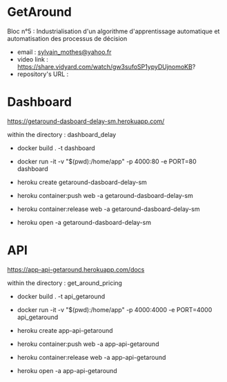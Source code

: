 # GetAround
Bloc n°5 : Industrialisation d'un algorithme d'apprentissage automatique et automatisation des processus de décision

* email : sylvain_mothes@yahoo.fr
* video link : https://share.vidyard.com/watch/gw3sufoSP1ypyDUjnomoKB?
* repository's URL :


# Dashboard

https://getaround-dasboard-delay-sm.herokuapp.com/

within the directory : dashboard_delay

* docker build . -t dashboard
* docker run -it -v "$(pwd):/home/app" -p 4000:80 -e PORT=80 dashboard

* heroku create getaround-dasboard-delay-sm
* heroku container:push web -a getaround-dasboard-delay-sm
* heroku container:release web -a getaround-dasboard-delay-sm
* heroku open -a getaround-dasboard-delay-sm




# API

https://app-api-getaround.herokuapp.com/docs

within the directory : get_around_pricing

* docker build . -t api_getaround
* docker run -it -v "$(pwd):/home/app" -p 4000:4000 -e PORT=4000 api_getaround

* heroku create app-api-getaround
* heroku container:push web -a app-api-getaround
* heroku container:release web -a app-api-getaround
* heroku open -a app-api-getaround

